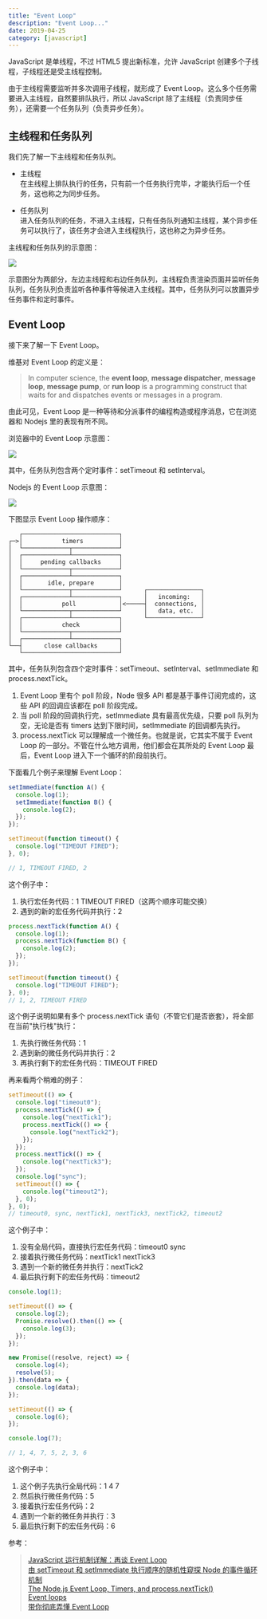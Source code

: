 ```yaml
---
title: "Event Loop"
description: "Event Loop..."
date: 2019-04-25
category: [javascript]
---
```


JavaScript 是单线程，不过 HTML5 提出新标准，允许 JavaScript 创建多个子线程，子线程还是受主线程控制。

由于主线程需要监听并多次调用子线程，就形成了 Event Loop。这么多个任务需要进入主线程，自然要排队执行，所以 JavaScript 除了主线程（负责同步任务），还需要一个任务队列（负责异步任务）。

## 主线程和任务队列

我们先了解一下主线程和任务队列。

- 主线程  
  在主线程上排队执行的任务，只有前一个任务执行完毕，才能执行后一个任务，这也称之为同步任务。

- 任务队列  
  进入任务队列的任务，不进入主线程，只有任务队列通知主线程，某个异步任务可以执行了，该任务才会进入主线程执行，这也称之为异步任务。

主线程和任务队列的示意图：

![](http://www.ruanyifeng.com/blogimg/asset/2014/bg2014100801.jpg)

示意图分为两部分，左边主线程和右边任务队列，主线程负责渲染页面并监听任务队列，任务队列负责监听各种事件等候进入主线程。其中，任务队列可以放置异步任务事件和定时事件。

## Event Loop

接下来了解一下 Event Loop。

维基对 Event Loop 的定义是：

> In computer science, the **event loop**, **message dispatcher**, **message loop**, **message pump**, or **run loop** is a programming construct that waits for and dispatches events or messages in a program.

由此可见，Event Loop 是一种等待和分派事件的编程构造或程序消息，它在浏览器和 Nodejs 里的表现有所不同。

浏览器中的 Event Loop 示意图：

![](http://www.ruanyifeng.com/blogimg/asset/2014/bg2014100802.png)

其中，任务队列包含两个定时事件：setTimeout 和 setInterval。

Nodejs 的 Event Loop 示意图：

![](http://www.ruanyifeng.com/blogimg/asset/2014/bg2014100803.png)

下图显示 Event Loop 操作顺序：

```
   ┌───────────────────────────┐
┌─>│           timers          │
│  └─────────────┬─────────────┘
│  ┌─────────────┴─────────────┐
│  │     pending callbacks     │
│  └─────────────┬─────────────┘
│  ┌─────────────┴─────────────┐
│  │       idle, prepare       │
│  └─────────────┬─────────────┘      ┌───────────────┐
│  ┌─────────────┴─────────────┐      │   incoming:   │
│  │           poll            │<─────┤  connections, │
│  └─────────────┬─────────────┘      │   data, etc.  │
│  ┌─────────────┴─────────────┐      └───────────────┘
│  │           check           │
│  └─────────────┬─────────────┘
│  ┌─────────────┴─────────────┐
└──┤      close callbacks      │
   └───────────────────────────┘
```

其中，任务队列包含四个定时事件：setTimeout、setInterval、setImmediate 和 process.nextTick。

1. Event Loop 里有个 poll 阶段，Node 很多 API 都是基于事件订阅完成的，这些 API 的回调应该都在 poll 阶段完成。
1. 当 poll 阶段的回调执行完，setImmediate 具有最高优先级，只要 poll 队列为空，无论是否有 timers 达到下限时间，setImmediate 的回调都先执行。
1. process.nextTick 可以理解成一个微任务。也就是说，它其实不属于 Event Loop 的一部分。不管在什么地方调用，他们都会在其所处的 Event Loop 最后，Event Loop 进入下一个循环的阶段前执行。

下面看几个例子来理解 Event Loop：

```javascript
setImmediate(function A() {
  console.log(1);
  setImmediate(function B() {
    console.log(2);
  });
});

setTimeout(function timeout() {
  console.log("TIMEOUT FIRED");
}, 0);

// 1, TIMEOUT FIRED, 2
```

这个例子中：
1. 执行宏任务代码：1 TIMEOUT FIRED（这两个顺序可能交换）
1. 遇到的新的宏任务代码并执行：2

```javascript
process.nextTick(function A() {
  console.log(1);
  process.nextTick(function B() {
    console.log(2);
  });
});

setTimeout(function timeout() {
  console.log("TIMEOUT FIRED");
}, 0);
// 1, 2, TIMEOUT FIRED
```

这个例子说明如果有多个 process.nextTick 语句（不管它们是否嵌套），将全部在当前"执行栈"执行：
1. 先执行微任务代码：1
1. 遇到新的微任务代码并执行：2
1. 再执行剩下的宏任务代码：TIMEOUT FIRED

再来看两个稍难的例子：

```javascript
setTimeout(() => {
  console.log("timeout0");
  process.nextTick(() => {
    console.log("nextTick1");
    process.nextTick(() => {
      console.log("nextTick2");
    });
  });
  process.nextTick(() => {
    console.log("nextTick3");
  });
  console.log("sync");
  setTimeout(() => {
    console.log("timeout2");
  }, 0);
}, 0);
// timeout0, sync, nextTick1, nextTick3, nextTick2, timeout2
```

这个例子中：

1. 没有全局代码，直接执行宏任务代码：timeout0 sync
1. 接着执行微任务代码：nextTick1 nextTick3
1. 遇到一个新的微任务并执行：nextTick2
1. 最后执行剩下的宏任务代码：timeout2

```javascript
console.log(1);

setTimeout(() => {
  console.log(2);
  Promise.resolve().then(() => {
    console.log(3);
  });
});

new Promise((resolve, reject) => {
  console.log(4);
  resolve(5);
}).then(data => {
  console.log(data);
});

setTimeout(() => {
  console.log(6);
});

console.log(7);

// 1, 4, 7, 5, 2, 3, 6
```

这个例子中：

1. 这个例子先执行全局代码：1 4 7
1. 然后执行微任务代码：5
1. 接着执行宏任务代码：2
1. 遇到一个新的微任务并执行：3
1. 最后执行剩下的宏任务代码：6

参考：

> [JavaScript 运行机制详解：再谈 Event Loop](http://www.ruanyifeng.com/blog/2014/10/event-loop.html)  
> [由 setTimeout 和 setImmediate 执行顺序的随机性窥探 Node 的事件循环机制](https://segmentfault.com/a/1190000013102056#articleHeader10)  
> [The Node.js Event Loop, Timers, and process.nextTick()](https://nodejs.org/de/docs/guides/event-loop-timers-and-nexttick/)  
> [Event loops](https://www.w3.org/TR/html5/webappapis.html#event-loops)  
> [带你彻底弄懂 Event Loop](https://juejin.im/post/5b8f76675188255c7c653811)
